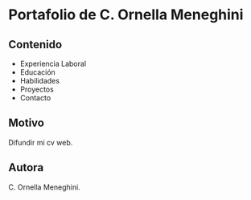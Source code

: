 # Portafolio de C. Ornella Meneghini
## Contenido
- Experiencia Laboral
- Educación
- Habilidades
- Proyectos
- Contacto
## Motivo
Difundir mi cv web.
## Autora
C. Ornella Meneghini.
